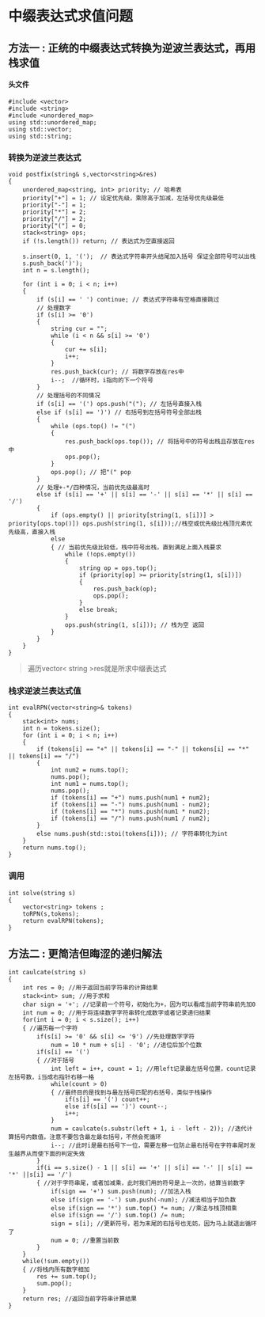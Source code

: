 # 中缀表达式求值问题

## 方法一 : 正统的中缀表达式转换为逆波兰表达式，再用栈求值
#### 头文件
    #include <vector>
    #include <string>
    #include <unordered_map>
    using std::unordered_map;
    using std::vector;
    using std::string;
### 转换为逆波兰表达式
    void postfix(string& s,vector<string>&res)
    {
        unordered_map<string, int> priority; // 哈希表
        priority["+"] = 1; // 设定优先级，乘除高于加减，左括号优先级最低
        priority["-"] = 1;
        priority["*"] = 2;
        priority["/"] = 2;
        priority["("] = 0;
        stack<string> ops;
        if (!s.length()) return; // 表达式为空直接返回

        s.insert(0, 1, '(');  // 表达式字符串开头结尾加入括号 保证全部符号可以出栈
        s.push_back(')');
        int n = s.length();

        for (int i = 0; i < n; i++) 
        {
            if (s[i] == ' ') continue; // 表达式字符串有空格直接跳过
            // 处理数字
            if (s[i] >= '0') 
            {
                string cur = "";
                while (i < n && s[i] >= '0') 
                {
                    cur += s[i];
                    i++;
                }
                res.push_back(cur); // 将数字存放在res中
                i--;  //循环时，i指向的下一个符号
            }
            // 处理括号的不同情况
            if (s[i] == '(') ops.push("("); // 左括号直接入栈
            else if (s[i] == ')') // 右括号到左括号符号全部出栈
            { 
                while (ops.top() != "(") 
                {
                    res.push_back(ops.top()); // 将括号中的符号出栈且存放在res中
                    ops.pop();
                }
                ops.pop(); // 把"(" pop
            }
            // 处理+-*/四种情况，当前优先级最高时
            else if (s[i] == '+' || s[i] == '-' || s[i] == '*' || s[i] == '/') 
            {
                if (ops.empty() || priority[string(1, s[i])] > priority[ops.top()]) ops.push(string(1, s[i]));//栈空或优先级比栈顶元素优先级高，直接入栈
                else 
                { // 当前优先级比较低，栈中符号出栈，直到满足上面入栈要求
                    while (!ops.empty()) 
                    {
                        string op = ops.top(); 
                        if (priority[op] >= priority[string(1, s[i])]) 
                        {
                            res.push_back(op);
                            ops.pop();
                        }
                        else break;
                    }
                    ops.push(string(1, s[i])); // 栈为空 返回
                }
            }
        }
    }
>遍历vector< string >res就是所求中缀表达式
### 栈求逆波兰表达式值
    int evalRPN(vector<string>& tokens) 
    {
        stack<int> nums;
        int n = tokens.size();
        for (int i = 0; i < n; i++) 
        {
            if (tokens[i] == "+" || tokens[i] == "-" || tokens[i] == "*" || tokens[i] == "/") 
            {
                int num2 = nums.top();
                nums.pop();
                int num1 = nums.top();
                nums.pop();
                if (tokens[i] == "+") nums.push(num1 + num2);
                if (tokens[i] == "-") nums.push(num1 - num2);
                if (tokens[i] == "*") nums.push(num1 * num2);
                if (tokens[i] == "/") nums.push(num1 / num2);
            }
            else nums.push(std::stoi(tokens[i])); // 字符串转化为int
        }
        return nums.top();
    }

### 调用
    int solve(string s) 
    {
        vector<string> tokens ;
        toRPN(s,tokens);
        return evalRPN(tokens);
    }
## 方法二 : 更简洁但晦涩的递归解法
    int caulcate(string s) 
    {
        int res = 0; //用于返回当前字符串的计算结果
        stack<int> sum; //用于求和
        char sign = '+'; //记录前一个符号，初始化为+，因为可以看成当前字符串前先加0
        int num = 0; //用于将连续数字字符串转化成数字或者记录递归结果
        for(int i = 0; i < s.size(); i++) 
        { //遍历每一个字符
            if(s[i] >= '0' && s[i] <= '9') //先处理数字字符
                num = 10 * num + s[i] - '0'; //进位后加个位数
            if(s[i] == '(') 
            { //对于括号
                int left = i++, count = 1; //用left记录最左括号位置，count记录左括号数，i当成右指针右移一格
                while(count > 0) 
                { //最终目的是找到与最左括号匹配的右括号，类似于栈操作
                    if(s[i] == '(') count++;
                    else if(s[i] == ')') count--;
                    i++;
                }
                num = caulcate(s.substr(left + 1, i - left - 2)); //迭代计算括号内数值，注意不要包含最左最右括号，不然会死循环
                i--; //此时i是最右括号下一位，需要左移一位防止最右括号在字符串尾时发生越界从而使下面的判定失效
            }
            if(i == s.size() - 1 || s[i] == '+' || s[i] == '-' || s[i] == '*' ||s[i] == '/') 
            { //对于字符串尾，或者加减乘，此时我们用的符号是上一次的，结算当前数字
                if(sign == '+') sum.push(num); //加法入栈
                else if(sign == '-') sum.push(-num); //减法相当于加负数
                else if(sign == '*') sum.top() *= num; //乘法与栈顶相乘
                else if(sign == '/') sum.top() /= num;
                sign = s[i]; //更新符号，若为末尾的右括号也无妨，因为马上就退出循环了
                num = 0; //重置当前数
            }
        }
        while(!sum.empty()) 
        { //将栈内所有数字相加
            res += sum.top();
            sum.pop();
        }
        return res; //返回当前字符串计算结果
    }
